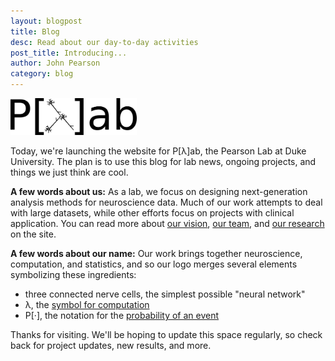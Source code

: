 ```yaml
---
layout: blogpost
title: Blog
desc: Read about our day-to-day activities
post_title: Introducing...
author: John Pearson
category: blog
---
```


<img class="img-responsive" src="/images/plab_logotype.svg" width="40%">

Today, we're launching the website for P[&lambda;]ab, the Pearson Lab at Duke University. The plan is to use this blog for lab news, ongoing projects, and things we just think are cool.

**A few words about us:** As a lab, we focus on designing next-generation analysis methods for neuroscience data. Much of our work attempts to deal with large datasets, while other efforts focus on projects with clinical application. You can read more about [our vision](/about.html), [our team](/people.html), and [our research](/research.html) on the site.

**A few words about our name:** Our work brings together neuroscience, computation, and statistics, and so our logo merges several elements symbolizing these ingredients:

- three connected nerve cells, the simplest possible "neural network"
- &lambda;, the [symbol for computation](https://en.wikipedia.org/wiki/Lambda_calculus)
- P[&middot;], the notation for the [probability of an event](https://en.wikipedia.org/wiki/Probability)

Thanks for visiting. We'll be hoping to update this space regularly, so check back for project updates, new results, and more.